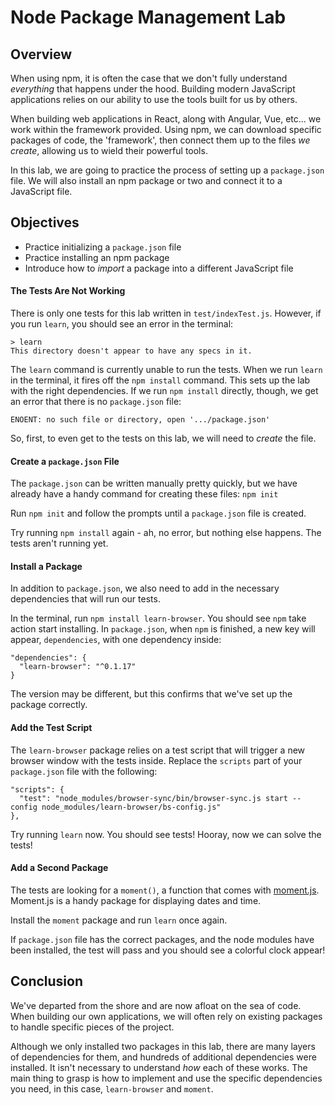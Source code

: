 # Node Package Management Lab

## Overview

When using npm, it is often the case that we don't fully understand _everything_
that happens under the hood. Building modern JavaScript applications relies on
our ability to use the tools built for us by others.

When building web applications in React, along with Angular, Vue, etc... we work
within the framework provided. Using npm, we can download specific packages of
code, the 'framework', then connect them up to the files _we create_, allowing us
to wield their powerful tools.

In this lab, we are going to practice the process of setting up a `package.json`
file. We will also install an npm package or two and connect it to a JavaScript
file.

## Objectives

- Practice initializing a `package.json` file
- Practice installing an npm package
- Introduce how to _import_ a package into a different JavaScript file

#### The Tests Are Not Working

There is only one tests for this lab written in `test/indexTest.js`. However, if
you run `learn`, you should see an error in the terminal:

```
> learn
This directory doesn't appear to have any specs in it.
```

The `learn` command is currently unable to run the tests. When we run `learn` in
the terminal, it fires off the `npm install` command. This sets up the lab with
the right dependencies. If we run `npm install` directly, though, we get an
error that there is no `package.json` file:

```
ENOENT: no such file or directory, open '.../package.json'
```

So, first, to even get to the tests on this lab, we will need to _create_ the
file.

#### Create a `package.json` File

The `package.json` can be written manually pretty quickly, but we have already
have a handy command for creating these files: `npm init`

Run `npm init` and follow the prompts until a `package.json` file is created.

Try running `npm install` again - ah, no error, but nothing else happens. The
tests aren't running yet.

#### Install a Package

In addition to `package.json`, we also need to add in the necessary dependencies
that will run our tests.

In the terminal, run `npm install learn-browser`. You should see `npm` take
action start installing.  In `package.json`, when `npm` is finished, a new key
will appear, `dependencies`, with one dependency inside:

```
"dependencies": {
  "learn-browser": "^0.1.17"
}
```

The version may be different, but this confirms that we've set up the package
correctly.

#### Add the Test Script

The `learn-browser` package relies on a test script that will trigger a new
browser window with the tests inside.  Replace the `scripts` part of your
`package.json` file with the following:

```
"scripts": {
  "test": "node_modules/browser-sync/bin/browser-sync.js start --config node_modules/learn-browser/bs-config.js"
},
```

Try running `learn` now. You should see tests! Hooray, now we can solve the tests!

#### Add a Second Package

The tests are looking for a `moment()`, a function that comes with
[moment.js][moment].  Moment.js is a handy package for displaying dates and
time.

Install the `moment` package and run `learn` once again.

If `package.json` file has the correct packages, and the node modules have been
installed, the test will pass and you should see a colorful clock appear!

## Conclusion

We've departed from the shore and are now afloat on the sea of code. When
building our own applications, we will often rely on existing packages to handle
specific pieces of the project.

Although we only installed two packages in this lab, there are many layers of
dependencies for them, and hundreds of additional dependencies were installed.
It isn't necessary to understand _how_ each of these works.  The main thing to
grasp is how to implement and use the specific dependencies you need, in this
case, `learn-browser` and `moment`.

[moment]: https://momentjs.com/
